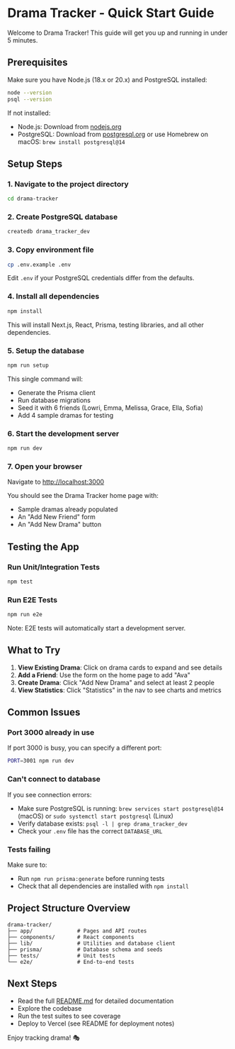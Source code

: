 # Drama Tracker - Quick Start Guide

Welcome to Drama Tracker! This guide will get you up and running in under 5 minutes.

## Prerequisites

Make sure you have Node.js (18.x or 20.x) and PostgreSQL installed:

```bash
node --version
psql --version
```

If not installed:
- Node.js: Download from [nodejs.org](https://nodejs.org/)
- PostgreSQL: Download from [postgresql.org](https://postgresql.org/) or use Homebrew on macOS: `brew install postgresql@14`

## Setup Steps

### 1. Navigate to the project directory

```bash
cd drama-tracker
```

### 2. Create PostgreSQL database

```bash
createdb drama_tracker_dev
```

### 3. Copy environment file

```bash
cp .env.example .env
```

Edit `.env` if your PostgreSQL credentials differ from the defaults.

### 4. Install all dependencies

```bash
npm install
```

This will install Next.js, React, Prisma, testing libraries, and all other dependencies.

### 5. Setup the database

```bash
npm run setup
```

This single command will:
- Generate the Prisma client
- Run database migrations
- Seed it with 6 friends (Lowri, Emma, Melissa, Grace, Ella, Sofia)
- Add 4 sample dramas for testing

### 6. Start the development server

```bash
npm run dev
```

### 7. Open your browser

Navigate to [http://localhost:3000](http://localhost:3000)

You should see the Drama Tracker home page with:
- Sample dramas already populated
- An "Add New Friend" form
- An "Add New Drama" button

## Testing the App

### Run Unit/Integration Tests

```bash
npm test
```

### Run E2E Tests

```bash
npm run e2e
```

Note: E2E tests will automatically start a development server.

## What to Try

1. **View Existing Drama**: Click on drama cards to expand and see details
2. **Add a Friend**: Use the form on the home page to add "Ava"
3. **Create Drama**: Click "Add New Drama" and select at least 2 people
4. **View Statistics**: Click "Statistics" in the nav to see charts and metrics

## Common Issues

### Port 3000 already in use

If port 3000 is busy, you can specify a different port:

```bash
PORT=3001 npm run dev
```

### Can't connect to database

If you see connection errors:
- Make sure PostgreSQL is running: `brew services start postgresql@14` (macOS) or `sudo systemctl start postgresql` (Linux)
- Verify database exists: `psql -l | grep drama_tracker_dev`
- Check your `.env` file has the correct `DATABASE_URL`

### Tests failing

Make sure to:
- Run `npm run prisma:generate` before running tests
- Check that all dependencies are installed with `npm install`

## Project Structure Overview

```
drama-tracker/
├── app/              # Pages and API routes
├── components/       # React components
├── lib/              # Utilities and database client
├── prisma/           # Database schema and seeds
├── tests/            # Unit tests
└── e2e/              # End-to-end tests
```

## Next Steps

- Read the full [README.md](./README.md) for detailed documentation
- Explore the codebase
- Run the test suites to see coverage
- Deploy to Vercel (see README for deployment notes)

Enjoy tracking drama! 🎭
